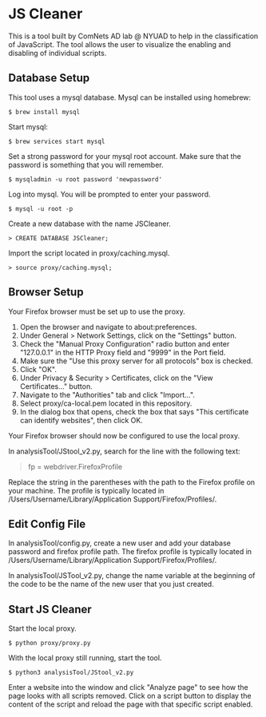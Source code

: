 # JS Cleaner
This is a tool built by ComNets AD lab @ NYUAD to help in the classification of JavaScript. The tool allows the user to visualize the enabling and disabling of individual scripts.

## Database Setup

This tool uses a mysql database. Mysql can be installed using homebrew:

    $ brew install mysql

Start mysql:

    $ brew services start mysql

Set a strong password for your mysql root account. Make sure that the password is something that you will remember.

    $ mysqladmin -u root password 'newpassword'

Log into mysql. You will be prompted to enter your password.

    $ mysql -u root -p

Create a new database with the name JSCleaner.

    > CREATE DATABASE JSCleaner;
    
Import the script located in proxy/caching.mysql.

    > source proxy/caching.mysql;

## Browser Setup

Your Firefox browser must be set up to use the proxy.

1. Open the browser and navigate to about:preferences.
2. Under General > Network Settings, click on the "Settings" button.
3. Check the "Manual Proxy Configuration" radio button and enter "127.0.0.1" in the HTTP Proxy field and "9999" in the Port field.
4. Make sure the "Use this proxy server for all protocols" box is checked.
5. Click "OK".
6. Under Privacy & Security > Certificates, click on the "View Certificates..." button.
7. Navigate to the "Authorities" tab and click "Import...".
8. Select proxy/ca-local.pem located in this repository.
9. In the dialog box that opens, check the box that says "This certificate can identify websites", then click OK.

Your Firefox browser should now be configured to use the local proxy.

In analysisTool/JStool_v2.py, search for the line with the following text:

> fp = webdriver.FirefoxProfile

Replace the string in the parentheses with the path to the Firefox profile on your machine. The profile is typically located in /Users/Username/Library/Application Support/Firefox/Profiles/.

## Edit Config File

In analysisTool/config.py, create a new user and add your database password and firefox profile path. The firefox profile is typically located in /Users/Username/Library/Application Support/Firefox/Profiles/.

In analysisTool/JSTool_v2.py, change the name variable at the beginning of the code to be the name of the new user that you just created.

## Start JS Cleaner

Start the local proxy.

    $ python proxy/proxy.py

With the local proxy still running, start the tool.

    $ python3 analysisTool/JStool_v2.py

Enter a website into the window and click "Analyze page" to see how the page looks with all scripts removed. Click on a script button to display the content of the script and reload the page with that specific script enabled.
